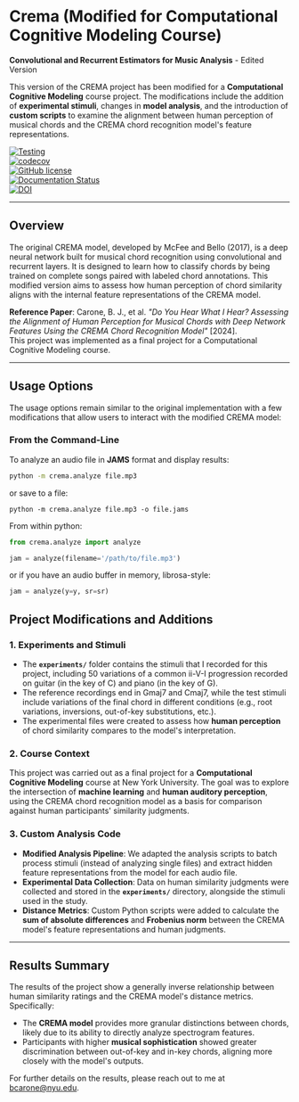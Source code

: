 # Crema (Modified for Computational Cognitive Modeling Course)

**Convolutional and Recurrent Estimators for Music Analysis** - Edited Version

This version of the CREMA project has been modified for a **Computational Cognitive Modeling** course project. The modifications include the addition of **experimental stimuli**, changes in **model analysis**, and the introduction of **custom scripts** to examine the alignment between human perception of musical chords and the CREMA chord recognition model's feature representations.

[![Testing](https://github.com/bmcfee/crema/actions/workflows/ci.yml/badge.svg)](https://github.com/bmcfee/crema/actions/workflows/ci.yml)  
[![codecov](https://codecov.io/gh/bmcfee/crema/branch/main/graph/badge.svg?token=3FujfyA0jz)](https://codecov.io/gh/bmcfee/crema)  
[![GitHub license](https://img.shields.io/badge/license-BSD-blue.svg)](https://raw.githubusercontent.com/bmcfee/crema/master/LICENSE)  
[![Documentation Status](https://readthedocs.org/projects/crema/badge/?version=latest)](http://crema.readthedocs.io/en/latest/?badge=latest)  
[![DOI](https://zenodo.org/badge/DOI/10.5281/zenodo.1010486.svg)](https://doi.org/10.5281/zenodo.1010486)

---

## Overview

The original CREMA model, developed by McFee and Bello (2017), is a deep neural network built for musical chord recognition using convolutional and recurrent layers. It is designed to learn how to classify chords by being trained on complete songs paired with labeled chord annotations. This modified version aims to assess how human perception of chord similarity aligns with the internal feature representations of the CREMA model.

**Reference Paper**: Carone, B. J., et al. *"Do You Hear What I Hear? Assessing the Alignment of Human Perception for Musical Chords with Deep Network Features Using the CREMA Chord Recognition Model"* [2024].  
This project was implemented as a final project for a Computational Cognitive Modeling course.

---

## Usage Options

The usage options remain similar to the original implementation with a few modifications that allow users to interact with the modified CREMA model:

### From the Command-Line
To analyze an audio file in **JAMS** format and display results:

```bash
python -m crema.analyze file.mp3
```

or save to a file:

```
python -m crema.analyze file.mp3 -o file.jams
```


From within python:

```python
from crema.analyze import analyze

jam = analyze(filename='/path/to/file.mp3')
```

or if you have an audio buffer in memory, librosa-style:

```python
jam = analyze(y=y, sr=sr)
```

## Project Modifications and Additions

### 1. Experiments and Stimuli
- The **`experiments/`** folder contains the stimuli that I recorded for this project, including 50 variations of a common ii-V-I progression recorded on guitar (in the key of C) and piano (in the key of G).
- The reference recordings end in Gmaj7 and Cmaj7, while the test stimuli include variations of the final chord in different conditions (e.g., root variations, inversions, out-of-key substitutions, etc.).
- The experimental files were created to assess how **human perception** of chord similarity compares to the model's interpretation.

### 2. Course Context
This project was carried out as a final project for a **Computational Cognitive Modeling** course at New York University. The goal was to explore the intersection of **machine learning** and **human auditory perception**, using the CREMA chord recognition model as a basis for comparison against human participants' similarity judgments.

### 3. Custom Analysis Code
- **Modified Analysis Pipeline**: We adapted the analysis scripts to batch process stimuli (instead of analyzing single files) and extract hidden feature representations from the model for each audio file.
- **Experimental Data Collection**: Data on human similarity judgments were collected and stored in the **`experiments/`** directory, alongside the stimuli used in the study.
- **Distance Metrics**: Custom Python scripts were added to calculate the **sum of absolute differences** and **Frobenius norm** between the CREMA model's feature representations and human judgments.

---

## Results Summary

The results of the project show a generally inverse relationship between human similarity ratings and the CREMA model's distance metrics. Specifically:

- The **CREMA model** provides more granular distinctions between chords, likely due to its ability to directly analyze spectrogram features.
- Participants with higher **musical sophistication** showed greater discrimination between out-of-key and in-key chords, aligning more closely with the model's outputs.

For further details on the results, please reach out to me at bcarone@nyu.edu.

